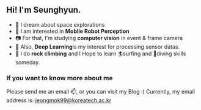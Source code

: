 ## Hi! I'm Seunghyun.
- 🌠 I dream about space explorations
- 🤖 I am interested in **Moblie Robot Perception**
- 📷 For that, I'm studying **computer vision** in event & frame camera
- 🧠 Also, **Deep Learning**is my interest for processing sensor datas.
- 🧗 I do **rock climbing** and I Hope to learn 🏄surfing and 🤿diving skills someday.

### If you want to know more about me
Please send me an email 📫, or you can visit my Blog :)
Currently, my email address is: jeongmok99@koreatech.ac.kr
